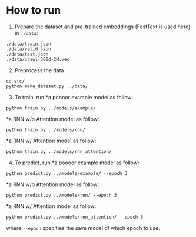 # How to run

1. Prepare the dataset and pre-trained embeddings (FastText is used here) in `./data`:

```
./data/train.json
./data/valid.json
./data/test.json
./data/crawl-300d-2M.vec
```

2. Preprocess the data
```
cd src/
python make_dataset.py ../data/
```

3. To train, run
*a poooor example model as follow:
```
python train.py ../models/example/
```

*a RNN w/o Attention model as follow:
```
python train.py ../models/rnn/
```

*a RNN w/ Attention model as follow:
```
python train.py ../models/rnn_attention/
```
4. To predict, run
*a poooor example model as follow:
```
python predict.py ../models/example/ --epoch 3
```
*a RNN w/o Attention model as follow:
```
python predict.py ../models/rnn/ --epoch 3
```
*a RNN w/ Attention model as follow:
```
python predict.py ../models/rnn_attention/ --epoch 3
```
where `--epoch` specifies the save model of which epoch to use.
